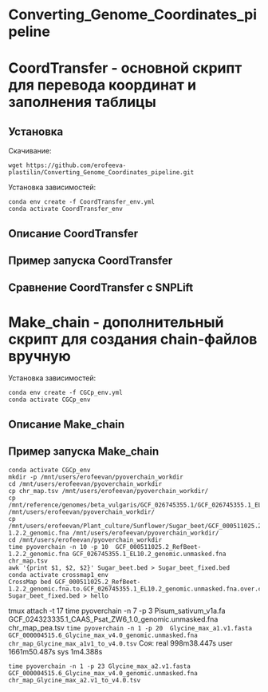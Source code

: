 # Converting_Genome_Coordinates_pipeline
# CoordTransfer - основной скрипт для перевода координат и заполнения таблицы
## Установка
Скачивание:
```
wget https://github.com/erofeeva-plastilin/Converting_Genome_Coordinates_pipeline.git
```
Установка зависимостей:
```
conda env create -f CoordTransfer_env.yml
conda activate CoordTransfer_env
```
## Описание CoordTransfer

## Пример запуска CoordTransfer

## Сравнение CoordTransfer с SNPLift

# Make_chain - дополнительный скрипт для создания chain-файлов вручную
Установка зависимостей:
```
conda env create -f CGCp_env.yml
conda activate CGCp_env
```
## Описание Make_chain

## Пример запуска Make_chain
```
conda activate CGCp_env
mkdir -p /mnt/users/erofeevan/pyoverchain_workdir
cd /mnt/users/erofeevan/pyoverchain_workdir
cp chr_map.tsv /mnt/users/erofeevan/pyoverchain_workdir/
cp /mnt/reference/genomes/beta_vulgaris/GCF_026745355.1/GCF_026745355.1_EL10.2_genomic.unmasked.fna /mnt/users/erofeevan/pyoverchain_workdir/
cp /mnt/users/erofeevan/Plant_culture/Sunflower/Sugar_beet/GCF_000511025.2_RefBeet-1.2.2_genomic.fna /mnt/users/erofeevan/pyoverchain_workdir/
cd /mnt/users/erofeevan/pyoverchain_workdir
time pyoverchain -n 10 -p 10  GCF_000511025.2_RefBeet-1.2.2_genomic.fna GCF_026745355.1_EL10.2_genomic.unmasked.fna chr_map.tsv
awk '{print $1, $2, $2}' Sugar_beet.bed > Sugar_beet_fixed.bed
conda activate crossmap1_env
CrossMap bed GCF_000511025.2_RefBeet-1.2.2_genomic.fna.to.GCF_026745355.1_EL10.2_genomic.unmasked.fna.over.chain Sugar_beet_fixed.bed > hello
```
tmux attach -t 17
time pyoverchain -n 7 -p 3  Pisum_sativum_v1a.fa GCF_024323335.1_CAAS_Psat_ZW6_1.0_genomic.unmasked.fna chr_map_pea.tsv
```time pyoverchain -n 1 -p 20  Glycine_max_a1.v1.fasta GCF_000004515.6_Glycine_max_v4.0_genomic.unmasked.fna chr_map_Glycine_max_a1v1_to_v4.0.tsv```
Соя: 
real    998m38.447s
user    1661m50.487s
sys     1m4.388s

```time pyoverchain -n 1 -p 23 Glycine_max_a2.v1.fasta GCF_000004515.6_Glycine_max_v4.0_genomic.unmasked.fna chr_map_Glycine_max_a2.v1_to_v4.0.tsv```
